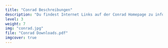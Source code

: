 ```yaml
---
title: "Conrad Beschreibungen"
description: "Du findest Internet Links auf der Conrad Homepage zu informativen Unterlagen und Beschreibungen welche Du Dir als pdf downloaden kannst."
level: 3
weight: 7
img: "conrad.jpg"
file: "Conrad Downloads.pdf"
imgcover: true
---
```


